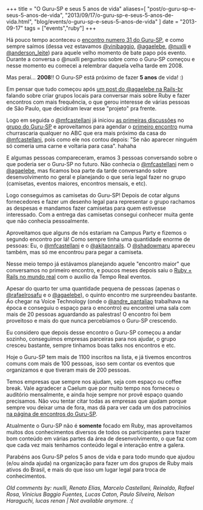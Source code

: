 +++
title = "O Guru-SP e seus 5 anos de vida"
aliases=[
  "post/o-guru-sp-e-seus-5-anos-de-vida",
  "2013/09/17/o-guru-sp-e-seus-5-anos-de-vida.html",
  "blog/events/o-guru-sp-e-seus-5-anos-de-vida"
]
date = "2013-09-17"
tags = ["events","ruby"]
+++

Há pouco tempo aconteceu o [encontro numero 31 do Guru-SP](http://gurusp.org/encontros/trigesimo-primeiro-encontro-do-guru-sp), e como sempre saímos
(dessa vez estavamos [@vinibaggio](http://twitter.com/vinibaggio), [@agaelebe](http://twitter.com/agaelebe), [@nuxlli](http://twitter.com/nuxlli) e [@anderson_leite](http://twitter.com/anderson_leite)) para
aquele velho momento de bate papo pós evento. Durante a conversa o @nuxlli perguntou sobre como o Guru-SP começou e nesse momento eu comecei a relembrar
daquela velha tarde em 2008.

Mas peraí... **2008**!! O Guru-SP está próximo de fazer **5 anos** de vida! :)

Em pensar que tudo começou após [um post do @agaelebe na
Rails-br](https://groups.google.com/forum/#!topic/rails-br/HUnABlEfR7A) falando
sobre criar grupos locais para conversar mais sobre Ruby e fazer encontros com
mais frequência, o que gerou interesse de várias pessoas de São Paulo, que
decidiram levar esse "projeto" pra frente.

Logo em seguida o [@mfcastellani](http://twitter.com/mfcastellani) já iniciou [as primeiras
discussões](https://groups.google.com/forum/#!topic/ruby-sp/2SEBkbofoFA) no
[grupo do Guru-SP](https://groups.google.com/forum/#!forum/ruby-sp) e
aproveitamos para agendar o [primeiro
encontro](http://gurusp.org/encontros/primeiro-encontro) numa churrascaria
qualquer no ABC que era mais próximo da casa do [@mfcastellani](http://twitter.com/mfcastellani), pois como ele nos
contou depois: "Se não aparecer ninguém só comeria uma carne e voltaria para
casa". hahaha

E algumas pessoas compareceram, eramos 3 pessoas conversando sobre o que poderia
ser o Guru-SP no futuro. Não conhecia o [@mfcastellani](http://twitter.com/mfcastellani) nem o [@agaelebe](http://twitter.com/agaelebe), mas
ficamos boa parte da tarde conversando sobre desenvolvimento no geral e
planejando o que seria legal fazer no grupo (camisetas, eventos maiores,
encontros mensais, e etc).

Logo conseguimos as camisetas do Guru-SP! Depois de cotar alguns fornecedores e
fazer um desenho legal para representar o grupo rachamos as despesas e mandamos
fazer camisetas para quem estivesse interessado. Com a entrega das camisetas
consegui conhecer muita gente que não conhecia pessoalmente.

Aproveitamos que alguns de nós estariam na Campus Party e fizemos o segundo
encontro por lá! Como sempre tinha uma quantidade enorme de pessoas: Eu, o
[@mfcastellani](http://twitter.com/mfcastellani) e o [@akitaonrails](http://twitter.com/akitaonrails). O [@shadowmaru](http://twitter.com/shadowmaru) apareceu também, mas só me
encontrou para pegar a camiseta.

Nesse meio tempo já estávamos planejando aquele "encontro maior" que conversamos
no primeiro encontro, e poucos meses depois saiu o [Ruby + Rails no mundo
real](http://gurusp.org/encontros/ruby-rails-no-mundo-real-primeira-edicao) com
o auxílio da Tempo Real eventos.

Apesar do quarto ter uma quantidade pequena de pessoas (apenas o [@rafaelrosafu](http://twitter.com/rafaelrosafu) e
o [@agaelebe](http://twitter.com/agaelebe)), o quinto encontro me surpreendeu bastante. Ao chegar na Voice
Technology (onde o [@andre_pantaliao](http://twitter.com/andre_pantaliao) trabalhava na época e conseguiu o espaço
para o encontro) eu encontrei uma sala com mais de 20 pessoas aguardando as
palestras! O encontro foi bem proveitoso e mais do que nunca percebíamos o
Guru-SP crescendo.

Eu considero que depois desse encontro o Guru-SP começou a andar sozinho,
conseguimos empresas parceiras para nos ajudar, o grupo cresceu bastante,
sempre tinhamos boas talks nos encontros e etc.

Hoje o Guru-SP tem mais de 1100 inscritos na lista, e já tivemos encontros
comuns com mais de 100 pessoas, isso sem contar os eventos que organizamos e
que tiveram mais de 200 pessoas.

Temos empresas que sempre nos ajudam, seja com espaço ou coffee break. Vale
agradecer a Caelum que por muito tempo nos forneceu o auditório mensalmente, e
ainda hoje sempre nor provê espaço quando precisamos. Não vou tentar citar
todas as empresas que ajudam porque sempre vou deixar uma de fora, mas dá para
ver cada um dos patrocínios [na página de encontros do Guru-SP](http://gurusp.org/encontros).

Atualmente o Guru-SP não é **somente** focado em Ruby, mas aproveitamos muitos
dos conhecimentos diversos de todos os participantes para trazer bom conteúdo
em várias partes da área de desenvolvimento, o que faz com que cada vez mais
tenhamos conteúdo legal e interação entre a galera.

Parabéns aos Guru-SP pelos 5 anos de vida e para todo mundo que ajudou (e/ou
ainda ajuda) na organização para fazer um dos grupos de Ruby mais ativos do
Brasil, e mais do que isso um lugar legal para troca de conhecimentos.



_Old comments by: nuxlli, Renato Elias, Marcelo Castellani, Reinaldo, Rafael Rosa, Vinicius Baggio Fuentes, Lucas Caton, Paulo Silveira, Nelson Haraguchi, lucas renan | Not available anymore. :(_
